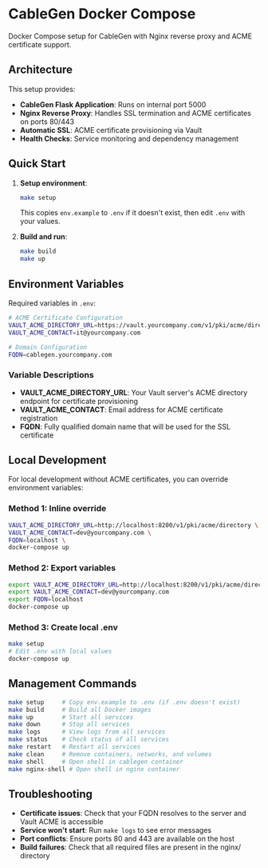 # CableGen Docker Compose

Docker Compose setup for CableGen with Nginx reverse proxy and ACME certificate support.

## Architecture

This setup provides:
- **CableGen Flask Application**: Runs on internal port 5000
- **Nginx Reverse Proxy**: Handles SSL termination and ACME certificates on ports 80/443
- **Automatic SSL**: ACME certificate provisioning via Vault
- **Health Checks**: Service monitoring and dependency management

## Quick Start

1. **Setup environment**:
   ```bash
   make setup
   ```
   This copies `env.example` to `.env` if it doesn't exist, then edit `.env` with your values.

2. **Build and run**:
   ```bash
   make build
   make up
   ```

## Environment Variables

Required variables in `.env`:

```bash
# ACME Certificate Configuration
VAULT_ACME_DIRECTORY_URL=https://vault.yourcompany.com/v1/pki/acme/directory
VAULT_ACME_CONTACT=it@yourcompany.com

# Domain Configuration  
FQDN=cablegen.yourcompany.com
```

### Variable Descriptions

- **VAULT_ACME_DIRECTORY_URL**: Your Vault server's ACME directory endpoint for certificate provisioning
- **VAULT_ACME_CONTACT**: Email address for ACME certificate registration
- **FQDN**: Fully qualified domain name that will be used for the SSL certificate

## Local Development

For local development without ACME certificates, you can override environment variables:

### Method 1: Inline override
```bash
VAULT_ACME_DIRECTORY_URL=http://localhost:8200/v1/pki/acme/directory \
VAULT_ACME_CONTACT=dev@yourcompany.com \
FQDN=localhost \
docker-compose up
```

### Method 2: Export variables
```bash
export VAULT_ACME_DIRECTORY_URL=http://localhost:8200/v1/pki/acme/directory
export VAULT_ACME_CONTACT=dev@yourcompany.com  
export FQDN=localhost
docker-compose up
```

### Method 3: Create local .env
```bash
make setup
# Edit .env with local values
docker-compose up
```

## Management Commands

```bash
make setup     # Copy env.example to .env (if .env doesn't exist)
make build     # Build all Docker images
make up        # Start all services
make down      # Stop all services
make logs      # View logs from all services
make status    # Check status of all services
make restart   # Restart all services
make clean     # Remove containers, networks, and volumes
make shell     # Open shell in cablegen container
make nginx-shell # Open shell in nginx container
```

## Troubleshooting

- **Certificate issues**: Check that your FQDN resolves to the server and Vault ACME is accessible
- **Service won't start**: Run `make logs` to see error messages
- **Port conflicts**: Ensure ports 80 and 443 are available on the host
- **Build failures**: Check that all required files are present in the nginx/ directory